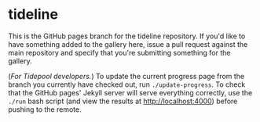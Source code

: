 tideline
========

This is the GitHub pages branch for the tideline repository. If you'd like to have something added to the gallery here, issue a pull request against the main repository and specify that you're submitting something for the gallery.

(*For Tidepool developers.*) To update the current progress page from the branch you currently have checked out, run `./update-progress`. To check that the GitHub pages' Jekyll server will serve everything correctly, use the `./run` bash script (and view the results at [http://localhost:4000](http://localhost:4000)) before pushing to the remote.

